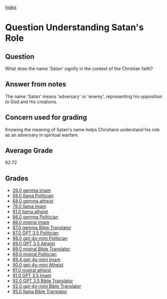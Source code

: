 
[Index](../../index.md)
# Question Understanding Satan's Role
## Question
What does the name 'Satan' signify in the context of the Christian faith?

## Answer from notes
The name 'Satan' means 'adversary' or 'enemy', representing his opposition to God and His creations.

## Concern used for grading
Knowing the meaning of Satan's name helps Christians understand his role as an adversary in spiritual warfare.

## Average Grade
82.72

## Grades
 * [26.0 gemma Imam](../answers/gemma_Imam/Understanding_Satan_s_Role.md)
 * [59.0 llama Politician](../answers/llama_Politician/Understanding_Satan_s_Role.md)
 * [68.0 gemma atheist](../answers/gemma_atheist/Understanding_Satan_s_Role.md)
 * [79.0 llama Imam](../answers/llama_Imam/Understanding_Satan_s_Role.md)
 * [81.0 llama atheist](../answers/llama_atheist/Understanding_Satan_s_Role.md)
 * [86.0 gemma Politician](../answers/gemma_Politician/Understanding_Satan_s_Role.md)
 * [86.0 mistral Imam](../answers/mistral_Imam/Understanding_Satan_s_Role.md)
 * [87.0 gemma Bible Translator](../answers/gemma_Bible_Translator/Understanding_Satan_s_Role.md)
 * [87.0 GPT 3.5 Politician](../answers/GPT_3.5_Politician/Understanding_Satan_s_Role.md)
 * [88.0 gpt-4o-mini Politician](../answers/gpt-4o-mini_Politician/Understanding_Satan_s_Role.md)
 * [89.0 GPT 3.5 Atheist](../answers/GPT_3.5_Atheist/Understanding_Satan_s_Role.md)
 * [89.0 mistral Bible Translator](../answers/mistral_Bible_Translator/Understanding_Satan_s_Role.md)
 * [89.0 mistral Politician](../answers/mistral_Politician/Understanding_Satan_s_Role.md)
 * [89.4 gpt-4o-mini Imam](../answers/gpt-4o-mini_Imam/Understanding_Satan_s_Role.md)
 * [90.0 gpt-4o-mini Atheist](../answers/gpt-4o-mini_Atheist/Understanding_Satan_s_Role.md)
 * [91.0 mistral atheist](../answers/mistral_atheist/Understanding_Satan_s_Role.md)
 * [91.0 GPT 3.5 Imam](../answers/GPT_3.5_Imam/Understanding_Satan_s_Role.md)
 * [92.0 GPT 3.5 Bible Translator](../answers/GPT_3.5_Bible_Translator/Understanding_Satan_s_Role.md)
 * [92.0 gpt-4o-mini Bible Translator](../answers/gpt-4o-mini_Bible_Translator/Understanding_Satan_s_Role.md)
 * [95.0 llama Bible Translator](../answers/llama_Bible_Translator/Understanding_Satan_s_Role.md)
